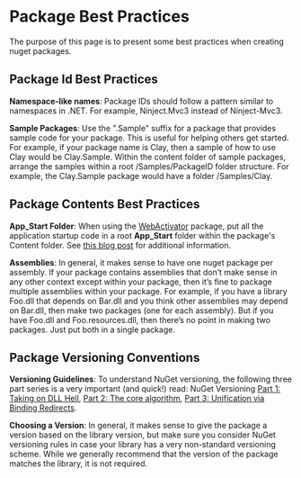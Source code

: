 ﻿# Package Best Practices

The purpose of this page is to present some best practices when creating nuget packages.

## Package Id Best Practices

**Namespace-like names**: Package IDs should follow a pattern similar to namespaces in .NET. For example, 
Ninject.Mvc3 instead of Ninject-Mvc3.

**Sample Packages**: Use the ".Sample" suffix for a package that provides sample code for your package. 
This is useful for helping others get started. For example, if your package name is Clay, then a sample 
of how to use Clay would be Clay.Sample. Within the content folder of sample packages, arrange the samples within a 
root /Samples/PackageID folder structure. For example, the Clay.Sample package would have a folder 
/Samples/Clay.

## Package Contents Best Practices

**App\_Start Folder**: When using the [WebActivator](http://nuget.org/List/Packages/WebActivator) package, 
put all the application startup code in a root **App\_Start** folder within the package's Content folder. 
See [this blog post](http://blog.davidebbo.com/2011/02/appstart-folder-convention-for-nuget.html) for additional information.

**Assemblies**: In general, it makes sense to have one nuget package per assembly. If your package 
contains assemblies that don’t make sense in any other context except within your package, then it’s fine to 
package multiple assemblies within your package. For example, if you have a library Foo.dll that depends on Bar.dll and you think other assemblies may depend on Bar.dll, then make two packages (one for each assembly). But if you have Foo.dll and Foo.resources.dll, then there’s no point in making two packages. Just put both in a single package.

## Package Versioning Conventions
**Versioning Guidelines**: To understand NuGet versioning, the following three part series is a very important 
(and quick!) read: NuGet Versioning [Part 1: Taking on DLL Hell](http://blog.davidebbo.com/2011/01/nuget-versioning-part-1-taking-on-dll.html), 
[Part 2: The core algorithm](http://blog.davidebbo.com/2011/01/nuget-versioning-part-2-core-algorithm.html), 
[Part 3: Unification via Binding Redirects](http://blog.davidebbo.com/2011/01/nuget-versioning-part-3-unification-via.html).

**Choosing a Version**: In general, it makes sense to give the package a version based on the library version, 
but make sure you consider NuGet versioning rules in case your library has a very non-standard versioning 
scheme. While we generally recommend that the version of the package matches the library, it is not required.
